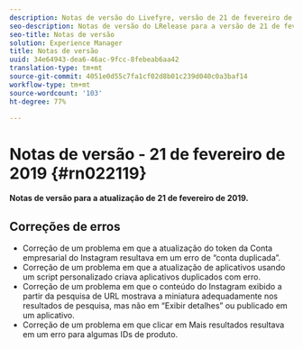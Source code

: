 ```yaml
---
description: Notas de versão do Livefyre, versão de 21 de fevereiro de 2019.
seo-description: Notas de versão do LRelease para a versão de 21 de fevereiro de 2019 do Livefyre.
seo-title: Notas de versão
solution: Experience Manager
title: Notas de versão
uuid: 34e64943-dea6-46ac-9fcc-8febeab6aa42
translation-type: tm+mt
source-git-commit: 4051e0d55c7fa1cf02d8b01c239d040c0a3baf14
workflow-type: tm+mt
source-wordcount: '103'
ht-degree: 77%

---
```



# Notas de versão - 21 de fevereiro de 2019 {#rn022119}

**Notas de versão para a atualização de 21 de fevereiro de 2019.**


## Correções de erros

* Correção de um problema em que a atualização do token da Conta empresarial do Instagram resultava em um erro de “conta duplicada”.
* Correção de um problema em que a atualização de aplicativos usando um script personalizado criava aplicativos duplicados com erro.
* Correção de um problema em que o conteúdo do Instagram exibido a partir da pesquisa de URL mostrava a miniatura adequadamente nos resultados de pesquisa, mas não em “Exibir detalhes” ou publicado em um aplicativo.
* Correção de um problema em que clicar em Mais resultados resultava em um erro para algumas IDs de produto.